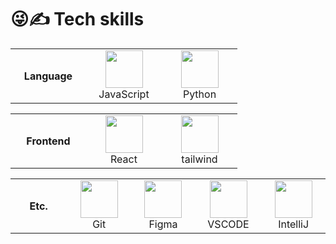 

# 😜✍️ Tech skills

<table>
  <tr>
    <th width="105">Language</th>
    <td align="center" width="105">
      <img src="https://skillicons.dev/icons?i=js" width="60"/>
      <br/>
      <span>JavaScript</span>
    </td>
    <td align="center" width="105">
      <img src="https://skillicons.dev/icons?i=python" width="60"/>
      <br/>
      <span>Python</span>
    </td>
  </tr>
</table>
<table>
  <tr>
    <th width="105">Frontend</th>
    </td>
    <td align="center" width="105">
      <img src="https://skillicons.dev/icons?i=react" width="60"/>
      <br/>
      <span>React</span>
    </td>
      <td align="center" width="105">
      <img src="https://skillicons.dev/icons?i=tailwind" width="60"/>
      <br/>
      <span>tailwind</span>
    </td>
  </tr>
</table>
<table>
  <tr>
    <th width="105">Etc.</th>
    <td align="center" width="105">
      <img src="https://skillicons.dev/icons?i=git" width="60"/>
      <br/>
      <span>Git</span>
    </td>
    <td align="center" width="105">
      <img src="https://skillicons.dev/icons?i=figma" width="60"/>
      <br/>
      <span>Figma</span>
    </td>
        <td align="center" width="105">
      <img src="https://skillicons.dev/icons?i=vscode" width="60"/>
      <br/>
      <span>VSCODE</span>
    </td>
        </td>
        <td align="center" width="105">
      <img src="https://skillicons.dev/icons?i=idea" width="60"/>
      <br/>
      <span>IntelliJ</span>
    </td>

  </tr>
